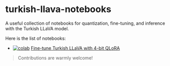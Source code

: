 # turkish-llava-notebooks
A useful collection of notebooks for quantization, fine-tuning, and inference with the Turkish LLaVA model.

Here is the list of notebooks:

- [![colab](https://colab.research.google.com/assets/colab-badge.svg)](https://colab.research.google.com/drive/1rgdK6-HVHYapmlBw04Lf66kgwhl7VSb1?usp=sharing) [Fine-tune Turkish LLaVA with 4-bit QLoRA](fine_tuning_turkish_llava_with_qlora.ipynb)

> Contributions are warmly welcome!